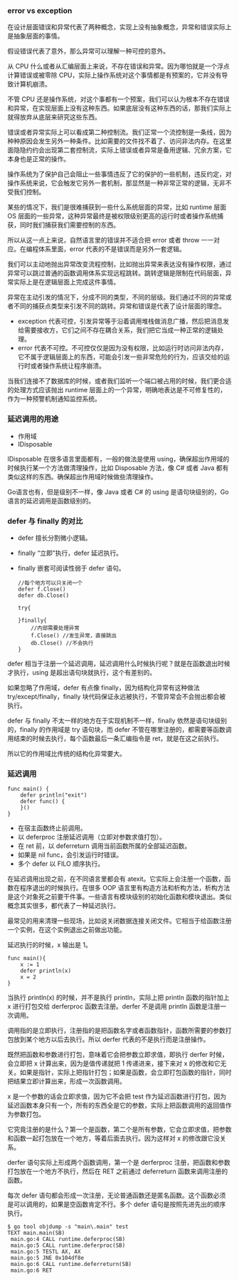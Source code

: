 ### error vs exception

在设计层面错误和异常代表了两种概念，实现上没有抽象概念，异常和错误实际上是抽象层面的事情。

假设错误代表了意外，那么异常可以理解一种可控的意外。

从 CPU 什么或者从汇编层面上来说，不存在错误和异常。因为哪怕就是一个浮点计算错误或被零除
CPU，实际上操作系统对这个事情都是有预案的，它并没有导致计算机崩溃。

不管 CPU
还是操作系统，对这个事都有一个预案，我们可以认为根本不存在错误和异常，在实现层面上没有这种东西。如果底层没有这种东西的话，那我们实际上就得放弃从底层来研究这些东西。

错误或者异常实际上可以看成第二种控制流。我们正常一个流控制是一条线，因为种种原因会发生另外一种条件。比如需要的文件找不着了、访问非法内存。在这里面隐隐约约会出现第二套控制流，实际上错误或者异常是备用逻辑、冗余方案，它本身也是正常的操作。

操作系统为了保护自己会阻止一些事情违反了它的保护的一些机制，违反约定，对操作系统来说，它会触发它另外一套机制，那显然是一种非常正常的逻辑，无非不受我们控制。

某些的情况下，我们是很难捕获到一些什么系统层面的异常，比如 runtime 层面 OS
层面的一些异常，这种异常最终是被权限级别更高的运行时或者操作系统捕获，同时我们捕获我们需要控制的东西。

所以从这一点上来说，自然语言里的错误并不适合把 error 或者 throw 一一对应。在编程体系里面，error 代表的不是错误而是另外一套逻辑。

我们可以主动地抛出异常改变流程控制，比如抛出异常来表达没有操作权限，通过异常可以跳过普通的函数调用体系实现远程跳转。跳转逻辑是限制在代码层面，异常实际上是在逻辑层面上完成这件事情。

异常在主动引发的情况下，分成不同的类型，不同的层级。我们通过不同的异常或者不同的捕获点类型来引发不同的跳转。异常和错误是代表了设计层面的理念。

  * exception 代表可控，引发异常等于沿着调用堆栈做消息广播，然后把消息发给需要接收方，它们之间不存在耦合关系，我们把它当成一种正常的逻辑处理。
  * error 代表不可控。不可控仅仅是因为没有权限，比如运行时访问非法内存，它不属于逻辑层面上的东西，可能会引发一些非常危险的行为，应该交给的运行时或者操作系统让程序崩溃。

当我们连接不了数据库的时候，或者我们监听一个端口被占用的时候，我们更合适的处理方式应该抛出 runtime
层面上的一个异常，明确地表达是不可修复性的，作为一种预警机制通知监控系统。

### 延迟调用的用途

  * 作用域
  * IDisposable

IDisposable 在很多语言里面都有，一般的做法是使用 using，确保超出作用域的时候执行某一个方法做清理操作，比如 Disposable 方法，像
C# 或者 Java 都有类似这样的东西。确保超出作用域时候做些清理操作。

Go语言也有，但是级别不一样，像 Java 或者 C# 的 using 是语句块级别的，Go 语言的延迟调用是函数级别的。

### defer 与 finally 的对比

  * defer 擅长分割微小逻辑。
  * finally “立即”执行，defer 延迟执行。
  * finally 嵌套可阅读性弱于 defer 语句。

    
    
        //每个地方可以只关闭一个
        defer f.Close()
        defer db.Close()
    
        try{
    
        }finally{
            //内部需要处理异常
            f.Close() //发生异常，直接跳出
            db.Close() //不会执行
        }
    

defer 相当于注册一个延迟调用，延迟调用什么时候执行呢？就是在函数退出时候才执行，using 是超出语句块就执行，这个有差别的。

如果忽略了作用域，defer 有点像 finally，因为结构化异常有这种做法 try/except/finally，finally
块代码保证永远被执行，不管异常会不会抛出都会被执行。

defer 与 finally 不太一样的地方在于实现机制不一样，finally 依然是语句块级别的，finally 的作用域是 try 语句块，而
defer 不管在哪里注册的，都需要等函数调用结束的时候去执行，每个函数最后一条汇编指令是 ret，就是在这之前执行。

所以它的作用域比传统的结构化异常要大。

### 延迟调用

    
    
    func main() {
        defer println("exit")
        defer func() {
        }()
    }
    

  * 在宿主函数终止前调用。
  * 以 deferproc 注册延迟调用（立即对参数求值打包）。
  * 在 ret 前，以 deferreturn 调用当前函数所属的全部延迟函数。
  * 如果是 nil func，会引发运行时错误。
  * 多个 defer 以 FILO 顺序执行。

在延迟调用出现之前，在不同语言里都会有 atexit。它实际上会注册一个函数，函数在程序退出的时候执行。在很多 OOP
语言里有构造方法和析构方法，析构方法是这个对象死之前要干件事。一些语言有模块级别的初始化函数和模块退出。类似概念其实很多，都代表了一种延迟执行。

最常见的用来清理一些现场，比如说关闭数据连接关闭文件。它相当于给函数注册一个实例，在这个实例退出之前做出功能。

延迟执行的时候，x 输出是 1。

    
    
    func main(){
        x := 1
        defer println(x)
        x = 2
    }
    

当执行 println(x) 的时候，并不是执行 println，实际上把 println 函数的指针加上 x 进行打包交给 derferproc
函数去注册。derfer 不是调用 println 函数是注册一次调用。

调用指的是立即执行，注册指的是把函数名字或者函数指针，函数所需要的参数打包放到某个地方以后去执行。所以 derfer 代表的不是执行而是注册操作。

既然把函数和参数进行打包，意味着它会把参数立即求值，即执行 derfer 时候，会立即把 x 计算出来，因为是值传递就把 1 传递进来，接下来对 x
的修改和它无关。如果是指针，实际上把指针打包；如果是函数，会立即打包函数的指针，同时把结果立即计算出来，形成一次函数调用。

x 是一个参数的话会立即求值，因为它不会把 test
作为延迟函数进行打包，因为延迟函数本身只有一个，所有的东西全是它的参数，实际上把函数调用的返回值作为参数打包。

它究竟注册的是什么？第一个是函数，第二个是所有参数，它会立即求值，把参数和函数一起打包放在一个地方，等着后面去执行。因为这样对 x 的修改跟它没关系。

derfer 语句实际上形成两个函数调用，第一个是 derferproc 注册，把函数和参数打包放在一个地方不执行，然后在 RET 之前通过
deferreturn 函数来调用注册的函数。

每次 defer 语句都会形成一次注册，无论普通函数还是匿名函数。这个函数必须是可以调用的，如果是空函数肯定不行。多个 defer
语句是按照先进先出的顺序执行。

    
    
    $ go tool objdump -s "main\.main" test
    TEXT main.main(SB)
     main.go:4 CALL runtime.deferproc(SB)
     main.go:5 CALL runtime.deferproc(SB)
     main.go:5 TESTL AX, AX
     main.go:5 JNE 0x104df8e
     main.go:6 CALL runtime.deferreturn(SB)
     main.go:6 RET
    

